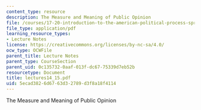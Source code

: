 ```yaml
---
content_type: resource
description: The Measure and Meaning of Public Opinion
file: /courses/17-20-introduction-to-the-american-political-process-spring-2004/5ecad3826d6763d32789d3f8a18f4114_lectures14_15.pdf
file_type: application/pdf
learning_resource_types:
- Lecture Notes
license: https://creativecommons.org/licenses/by-nc-sa/4.0/
ocw_type: OCWFile
parent_title: Lecture Notes
parent_type: CourseSection
parent_uid: 0c135732-0aaf-013f-dc67-75339d7eb52b
resourcetype: Document
title: lectures14_15.pdf
uid: 5ecad382-6d67-63d3-2789-d3f8a18f4114
---
```

The Measure and Meaning of Public Opinion
